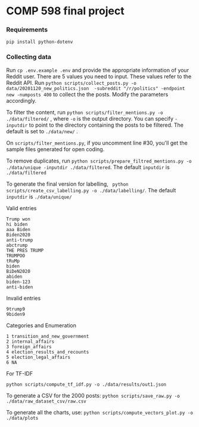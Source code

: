 # COMP 598 final project



### Requirements
`pip install python-dotenv`

### Collecting data

Run `cp .env.example .env` and provide the appropriate information of your Reddit user.
There are 5 values you need to input. These values refer to the Reddit API.
Run `python scripts/collect_posts.py -o data/20201120_new_politics.json  -subreddit "/r/politics" -endpoint new -numposts 400` to collect the the posts. Modify the parameters accordingly.

<!-- python scripts/collect_posts.py -o data/20201104_politics.json "/r/politics" -->

To filter the content, run `python scripts/filter_mentions.py -o ./data/filtered/` , where `-o` is the output directory. You can specify `-inputdir` to point to the directory containing the posts to be filtered. The default is set to `./data/new/` .

On `scripts/filter_mentions.py`, if you uncomment line #30, you'll get the sample files generated for open coding. 


To remove duplicates, run 
`python scripts/prepare_filtred_mentions.py -o ./data/unique -inputdir ./data/filtered`. The default `inputdir` is `./data/filtered`

To generate the final version for labelling, ` python scripts/create_csv_labelling.py -o ./data/labelling/`. The default `inputdir` is `./data/unique/`

Valid entries
```
Trump won
hi biden
aaa Biden
Biden2020
anti-trump
abctrump
THE PRES TRUMP
TRUMPOO
tRuMp
biden
BiDeN2020
abiden
biden-123
anti-biden

```

Invalid entries
```
9trump9
9biden9
```

Categories and Enumeration
```
1 transition_and_new_government
2 internal_affairs
3 foreign_affairs
4 election_results_and_recounts
5 election_legal_affairs
6 NA
```


For TF-IDF
```
python scripts/compute_tf_idf.py -o ./data/results/out1.json
```

To generate a CSV for the 2000 posts: 
`python scripts/save_raw.py -o ./data/raw_dataset_csv/raw.csv`

To generate all the charts, use:
`python scripts/compute_vectors_plot.py -o ./data/plots`